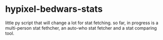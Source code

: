 # hypixel-bedwars-stats
little py script that will change a lot for stat fetching. so far, in progress is a multi-person stat fethcher, an auto-who stat fetcher and a stat comparing tool.
